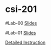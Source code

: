 # csi-201

#Lab-00
[Slides](https://docs.google.com/presentation/d/1GZp1ICOoKqJVKbFosjMCmIuTXw3r5u7W2SKuwL4tg7A/edit?usp=sharing)

#Lab-01
[Slides](https://docs.google.com/presentation/d/1rLQYHeHAO2sn-0a339mUM6Not3N71RQGKW7f9EyTf68/edit?usp=sharing)

[Detailed Instruction](https://docs.google.com/document/d/1srDix8dV_6dCcJPTVPPQoAr2hEiiCSRGcMmyfLUzoTI/edit?usp=sharing)
